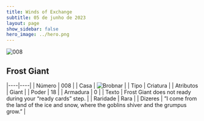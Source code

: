```yaml
---
title: Winds of Exchange
subtitle: 05 de junho de 2023
layout: page
show_sidebar: false
hero_image: ../hero.png
---
```


![008](https://mastervault-storage-prod.s3.amazonaws.com/media/card_front/en/600_008_5d969e9324d7_en.png)


## Frost Giant

|----|----|
| Número | 008 |
| Casa | ![Brobnar](https://archonarcana.com/images/thumb/e/e0/Brobnar.png/22px-Brobnar.png "Brobnar") |
| Tipo | Criatura |
| Atributos | Giant |
| Poder | 18 |
| Armadura | 0 |
| Texto | Frost Giant does not ready during your “ready cards” step.  |
| Raridade | Rara |
| Dizeres | ”I come from the land of the ice and snow, where the goblins shiver and the grumpus grow.”  |
